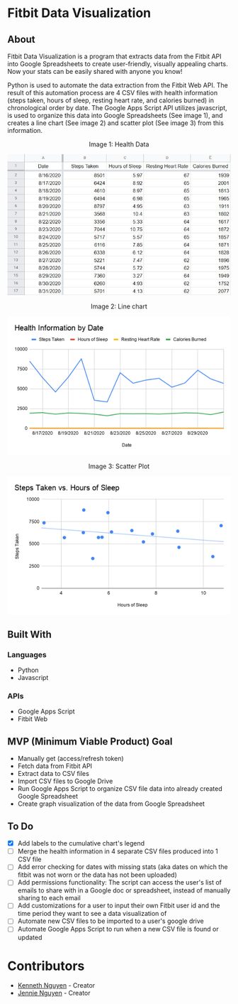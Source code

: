 # Fitbit Data Visualization
## About
Fitbit Data Visualization is a program that extracts data from the Fitbit API into Google Spreadsheets to create user-friendly, visually appealing charts. Now your stats can be easily shared with anyone you know!

Python is used to automate the data extraction from the Fitbit Web API. The result of this automation process are 4 CSV files with health information (steps taken, hours of sleep, resting heart rate, and calories burned) in chronological order by date. The Google Apps Script API utilizes javascript, is used to organize this data into Google Spreadsheets (See image 1), and creates a line chart (See image 2) and scatter plot (See image 3) from this information.

<div align="center">Image 1: Health Data</div>

![Image of data](data.JPG)

<div align="center">Image 2: Line chart</div>

![Image of cumulative data chart](cumulative_health_chart.png)
<div align="center">Image 3: Scatter Plot</div>

![Image of steps vs sleep chart](steps_sleep_chart.png)

## Built With
### Languages
- Python
- Javascript

### APIs
- Google Apps Script
- Fitbit Web

## MVP (Minimum Viable Product) Goal
- Manually get (access/refresh token)
- Fetch data from Fitbit API
- Extract data to CSV files
- Import CSV files to Google Drive
- Run Google Apps Script to organize CSV file data into already created Google Spreadsheet
- Create graph visualization of the data from Google Spreadsheet

## To Do
- [x] Add labels to the cumulative chart's legend
- [ ] Merge the health information in 4 separate CSV files produced into 1 CSV file
- [ ] Add error checking for dates with missing stats (aka dates on which the fitbit was not worn or the data has not been uploaded)
- [ ] Add permissions functionality: The script can access the user's list of emails to share with in a Google doc or spreadsheet, instead of manually sharing to each email
- [ ] Add customizations for a user to input their own Fitbit user id and the time period they want to see a data visualization of
- [ ] Automate new CSV files to be imported to a user's google drive
- [ ] Automate Google Apps Script to run when a new CSV file is found or updated

# Contributors
- [Kenneth Nguyen](https://github.com/KennethNguyen) - Creator
- [Jennie Nguyen](https://github.com/jennie-n) - Creator